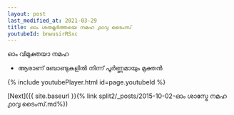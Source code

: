 ```yaml
---
layout: post
last_modified_at: 2021-03-29
title: ഓം ശതമൂർത്തയെ നമഹ ൧൦൮ ടൈംസ്
youtubeId: bnwusirRSxc
---
```

 
 
 ഓം വിമുക്തയാ നമഹ 
 
 -  ആരാണ് ബോണ്ടുകളിൽ നിന്ന് പൂർണ്ണമായും മുക്തൻ 
 
  
 
  
 
 
 
 
 
 


{% include youtubePlayer.html id=page.youtubeId %}
 
[Next]({{ site.baseurl }}{% link  split2/_posts/2015-10-02-ഓം ശാസ്ട്രേ നമഹ ൧൦൮ ടൈംസ്.md%})
 
